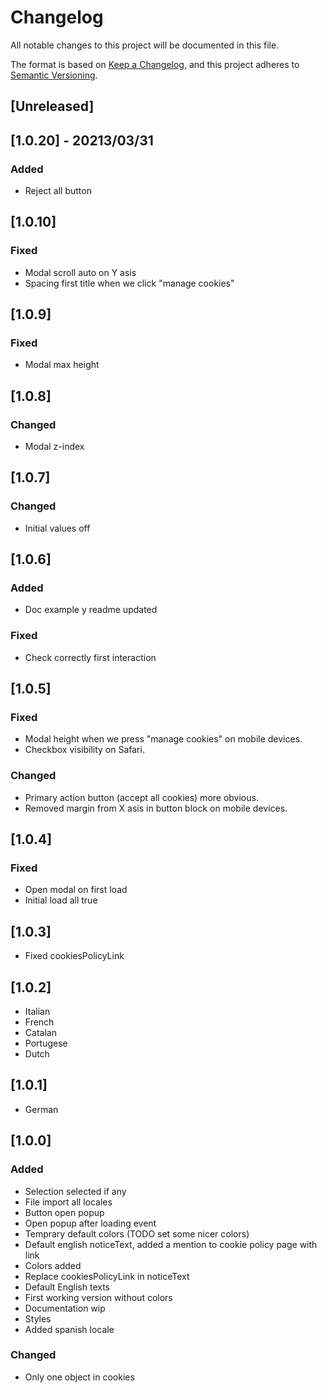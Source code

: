 # Changelog
All notable changes to this project will be documented in this file.

The format is based on [Keep a Changelog](https://keepachangelog.com/en/1.0.0/),
and this project adheres to [Semantic Versioning](https://semver.org/spec/v2.0.0.html).

## [Unreleased]

## [1.0.20] - 20213/03/31

### Added

- Reject all button

## [1.0.10]

### Fixed

- Modal scroll auto on Y asis
- Spacing first title when we click "manage cookies"

## [1.0.9]

### Fixed

- Modal max height

## [1.0.8]

### Changed

- Modal z-index

## [1.0.7]

### Changed

- Initial values off

## [1.0.6]

### Added

- Doc example y readme updated

### Fixed

- Check correctly first interaction

## [1.0.5]

### Fixed

- Modal height when we press "manage cookies" on mobile devices.
- Checkbox visibility on Safari.

### Changed

- Primary action button (accept all cookies) more obvious.
- Removed margin from X asis in button block on mobile devices.


## [1.0.4]

### Fixed

- Open modal on first load
- Initial load all true


## [1.0.3]

- Fixed cookiesPolicyLink


## [1.0.2]

- Italian
- French
- Catalan
- Portugese
- Dutch


## [1.0.1]

- German


## [1.0.0]

### Added
- Selection selected if any
- File import all locales
- Button open popup
- Open popup after loading event
- Temprary default colors (TODO set some nicer colors)
- Default english noticeText, added a mention to cookie policy page with link
- Colors added
- Replace cookiesPolicyLink in noticeText
- Default English texts
- First working version without colors
- Documentation wip
- Styles
- Added spanish locale


### Changed
- Only one object in cookies